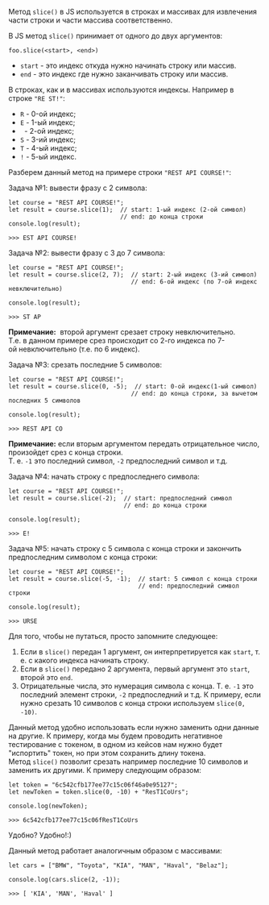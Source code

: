 
Метод `slice()` в JS используется в строках и массивах для извлечения части строки и части массива соответственно. 

В JS метод `slice()` принимает от одного до двух аргументов:

```
foo.slice(<start>, <end>)
```

- `start` - это индекс откуда нужно начинать строку или массив.
- `end` - это индекс где нужно заканчивать строку или массив.

В строках, как и в массивах используются индексы. Например в строке `"RE ST!"`:

- `R` - 0-ой индекс;
- `E` - 1-ый индекс;
-   - 2-ой индекс;
- `S` - 3-ий индекс;
- `T` - 4-ый индекс;
- `!` - 5-ый индекс.

Разберем данный метод на примере строки `"REST API COURSE!"`:

Задача №1: вывести фразу с 2 символа:

```
let course = "REST API COURSE!";
let result = course.slice(1);  // start: 1-ый индекс (2-ой символ)
                               // end: до конца строки
console.log(result);

>>> EST API COURSE!
```

Задача №2: вывести фразу с 3 до 7 символа:

```
let course = "REST API COURSE!";
let result = course.slice(2, 7);  // start: 2-ый индекс (3-ий символ)
                                  // end: 6-ой индекс (по 7-ой индекс невключительно)

console.log(result);

>>> ST AP
```

**Примечание:**  второй аргумент срезает строку невключительно.  
Т.е. в данном примере срез происходит со 2-го индекса по 7-ой невключительно (т.е. по 6 индекс).

Задача №3: срезать последние 5 символов:

```
let course = "REST API COURSE!";
let result = course.slice(0, -5);  // start: 0-ой индекс(1-ый символ)
                                  // end: до конца строки, за вычетом последних 5 символов

console.log(result);

>>> REST API CO
```

**Примечание:** если вторым аргументом передать отрицательное число, произойдет срез с конца строки.  
Т. е. `-1` это последний символ, `-2` предпоследний символ и т.д.

Задача №4: начать строку с предпоследнего символа:

```
let course = "REST API COURSE!";
let result = course.slice(-2);  // start: предпоследний символ
                                // end: до конца строки

console.log(result);

>>> Е!
```

Задача №5: начать строку с 5 символа с конца строки и закончить предпоследним символом с конца строки:

```
let course = "REST API COURSE!";
let result = course.slice(-5, -1);  // start: 5 символ с конца строки
                                    // end: предпоследний символ строки

console.log(result);

>>> URSE
```

Для того, чтобы не путаться, просто запомните следующее:

1. Если в `slice()` передан 1 аргумент, он интерпретируется как `start`, т. е. с какого индекса начинать строку.
2. Если в `slice()` передано 2 аргумента, первый аргумент это `start`, второй это `end`.
3. Отрицательные числа, это нумерация символа с конца. Т. е. `-1` это последний элемент строки, `-2` предпоследний и т.д. К примеру, если нужно срезать 10 символов с конца строки используем `slice(0, -10)`.

Данный метод удобно использовать если нужно заменить одни данные на другие. К примеру, когда мы будем проводить негативное тестирование с токеном, в одном из кейсов нам нужно будет "испортить" токен, но при этом сохранить длину токена. Метод `slice()` позволит срезать например последние 10 символов и заменить их другими. К примеру следующим образом:

```
let token = "6c542cfb177ee77c15c06f46a0e95127";
let newToken = token.slice(0, -10) + "ResT1CoUrs";

console.log(newToken);

>>> 6c542cfb177ee77c15c06fResT1CoUrs
```

Удобно? Удобно!:)

Данный метод работает аналогичным образом с массивами:

```
let cars = ["BMW", "Toyota", "KIA", "MAN", "Haval", "Belaz"];

console.log(cars.slice(2, -1));

>>> [ 'KIA', 'MAN', 'Haval' ]
```